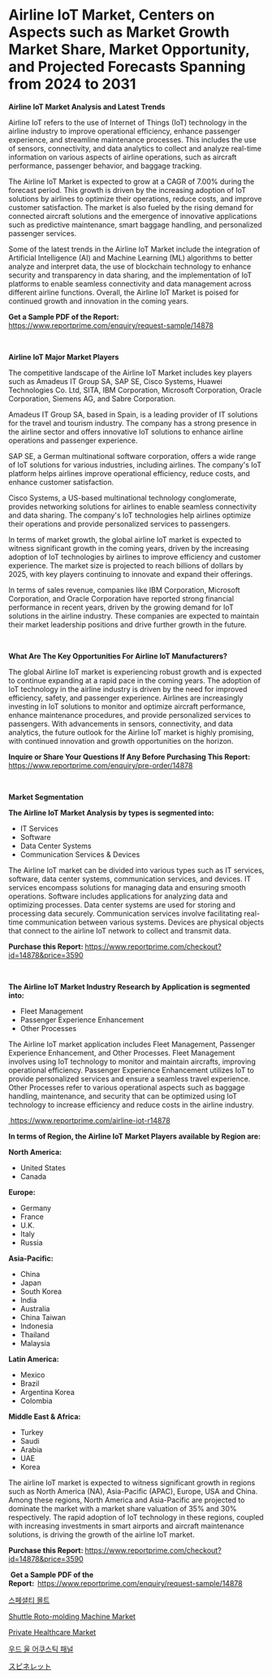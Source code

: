 <p><h1>Airline IoT Market, Centers on Aspects such as Market Growth Market Share, Market Opportunity, and Projected Forecasts Spanning from 2024 to 2031</h1></p><p><strong>Airline IoT Market Analysis and Latest Trends</strong></p>
<p><p>Airline IoT refers to the use of Internet of Things (IoT) technology in the airline industry to improve operational efficiency, enhance passenger experience, and streamline maintenance processes. This includes the use of sensors, connectivity, and data analytics to collect and analyze real-time information on various aspects of airline operations, such as aircraft performance, passenger behavior, and baggage tracking.</p><p>The Airline IoT Market is expected to grow at a CAGR of 7.00% during the forecast period. This growth is driven by the increasing adoption of IoT solutions by airlines to optimize their operations, reduce costs, and improve customer satisfaction. The market is also fueled by the rising demand for connected aircraft solutions and the emergence of innovative applications such as predictive maintenance, smart baggage handling, and personalized passenger services.</p><p>Some of the latest trends in the Airline IoT Market include the integration of Artificial Intelligence (AI) and Machine Learning (ML) algorithms to better analyze and interpret data, the use of blockchain technology to enhance security and transparency in data sharing, and the implementation of IoT platforms to enable seamless connectivity and data management across different airline functions. Overall, the Airline IoT Market is poised for continued growth and innovation in the coming years.</p></p>
<p><strong>Get a Sample PDF of the Report:&nbsp;</strong> <a href="https://www.reportprime.com/enquiry/request-sample/14878">https://www.reportprime.com/enquiry/request-sample/14878</a></p>
<p>&nbsp;</p>
<p><strong>Airline IoT Major Market Players</strong></p>
<p><p>The competitive landscape of the Airline IoT Market includes key players such as Amadeus IT Group SA, SAP SE, Cisco Systems, Huawei Technologies Co. Ltd, SITA, IBM Corporation, Microsoft Corporation, Oracle Corporation, Siemens AG, and Sabre Corporation. </p><p>Amadeus IT Group SA, based in Spain, is a leading provider of IT solutions for the travel and tourism industry. The company has a strong presence in the airline sector and offers innovative IoT solutions to enhance airline operations and passenger experience. </p><p>SAP SE, a German multinational software corporation, offers a wide range of IoT solutions for various industries, including airlines. The company's IoT platform helps airlines improve operational efficiency, reduce costs, and enhance customer satisfaction.</p><p>Cisco Systems, a US-based multinational technology conglomerate, provides networking solutions for airlines to enable seamless connectivity and data sharing. The company's IoT technologies help airlines optimize their operations and provide personalized services to passengers.</p><p>In terms of market growth, the global airline IoT market is expected to witness significant growth in the coming years, driven by the increasing adoption of IoT technologies by airlines to improve efficiency and customer experience. The market size is projected to reach billions of dollars by 2025, with key players continuing to innovate and expand their offerings.</p><p>In terms of sales revenue, companies like IBM Corporation, Microsoft Corporation, and Oracle Corporation have reported strong financial performance in recent years, driven by the growing demand for IoT solutions in the airline industry. These companies are expected to maintain their market leadership positions and drive further growth in the future.</p></p>
<p>&nbsp;</p>
<p><strong>What Are The Key Opportunities For Airline IoT Manufacturers?</strong></p>
<p><p>The global Airline IoT market is experiencing robust growth and is expected to continue expanding at a rapid pace in the coming years. The adoption of IoT technology in the airline industry is driven by the need for improved efficiency, safety, and passenger experience. Airlines are increasingly investing in IoT solutions to monitor and optimize aircraft performance, enhance maintenance procedures, and provide personalized services to passengers. With advancements in sensors, connectivity, and data analytics, the future outlook for the Airline IoT market is highly promising, with continued innovation and growth opportunities on the horizon.</p></p>
<p><strong>Inquire or Share Your Questions If Any Before Purchasing This Report:</strong> <a href="https://www.reportprime.com/enquiry/pre-order/14878">https://www.reportprime.com/enquiry/pre-order/14878</a></p>
<p>&nbsp;</p>
<p><strong>Market Segmentation</strong></p>
<p><strong>The Airline IoT Market Analysis by types is segmented into:</strong></p>
<p><ul><li>IT Services</li><li>Software</li><li>Data Center Systems</li><li>Communication Services & Devices</li></ul></p>
<p><p>The Airline IoT market can be divided into various types such as IT services, software, data center systems, communication services, and devices. IT services encompass solutions for managing data and ensuring smooth operations. Software includes applications for analyzing data and optimizing processes. Data center systems are used for storing and processing data securely. Communication services involve facilitating real-time communication between various systems. Devices are physical objects that connect to the airline IoT network to collect and transmit data.</p></p>
<p><strong>Purchase this Report:&nbsp;</strong><a href="https://www.reportprime.com/checkout?id=14878&price=3590">https://www.reportprime.com/checkout?id=14878&price=3590</a></p>
<p>&nbsp;</p>
<p><strong>The Airline IoT Market Industry Research by Application is segmented into:</strong></p>
<p><ul><li>Fleet Management</li><li>Passenger Experience Enhancement</li><li>Other Processes</li></ul></p>
<p><p>The Airline IoT market application includes Fleet Management, Passenger Experience Enhancement, and Other Processes. Fleet Management involves using IoT technology to monitor and maintain aircrafts, improving operational efficiency. Passenger Experience Enhancement utilizes IoT to provide personalized services and ensure a seamless travel experience. Other Processes refer to various operational aspects such as baggage handling, maintenance, and security that can be optimized using IoT technology to increase efficiency and reduce costs in the airline industry.</p></p>
<p><a href="https://www.reportprime.com/airline-iot-r14878">&nbsp;https://www.reportprime.com/airline-iot-r14878</a></p>
<p><strong>In terms of Region, the Airline IoT Market Players available by Region are:</strong></p>
<p>
    <p> <strong> North America: </strong>
        <ul>
            <li>United States</li>
            <li>Canada</li>
        </ul>
        </p> 
    <p> <strong> Europe: </strong>
        <ul>
            <li>Germany</li>
            <li>France</li>
            <li>U.K.</li>
            <li>Italy</li>
            <li>Russia</li>
        </ul>
        </p> 
    <p> <strong> Asia-Pacific: </strong>
        <ul>
            <li>China</li>
            <li>Japan</li>
            <li>South Korea</li>
            <li>India</li>
            <li>Australia</li>
            <li>China Taiwan</li>
            <li>Indonesia</li>
            <li>Thailand</li>
            <li>Malaysia</li>
        </ul>
        </p> 
    <p> <strong> Latin America: </strong>
        <ul>
            <li>Mexico</li>
            <li>Brazil</li>
            <li>Argentina Korea</li>
            <li>Colombia</li>
        </ul>
        </p> 
    <p> <strong> Middle East & Africa: </strong>
        <ul>
            <li>Turkey</li>
            <li>Saudi</li>
            <li>Arabia</li>
            <li>UAE</li>
            <li>Korea</li>
        </ul>
    </p>
    </p>
<p><p>The airline IoT market is expected to witness significant growth in regions such as North America (NA), Asia-Pacific (APAC), Europe, USA and China. Among these regions, North America and Asia-Pacific are projected to dominate the market with a market share valuation of 35% and 30% respectively. The rapid adoption of IoT technology in these regions, coupled with increasing investments in smart airports and aircraft maintenance solutions, is driving the growth of the airline IoT market.</p></p>
<p><strong>Purchase this Report: </strong><a href="https://www.reportprime.com/checkout?id=14878&price=3590">https://www.reportprime.com/checkout?id=14878&price=3590</a></p>
<p>&nbsp;<strong>Get a Sample PDF of the Report:&nbsp;&nbsp;</strong><a href="https://www.reportprime.com/enquiry/request-sample/14878">https://www.reportprime.com/enquiry/request-sample/14878</a></p>
<p><strong></strong></p>
<p><p><a href="https://medium.com/@goonfghyt6587/%ED%8A%B9%EC%88%98-%EB%AA%B0%ED%8A%B8-%EC%82%B0%EC%97%85-%EB%B6%84%EC%84%9D-%EB%B3%B4%EA%B3%A0%EC%84%9C-%EC%8B%9C%EC%9E%A5-%EA%B7%9C%EB%AA%A8%EB%8A%94-%EC%97%B0%ED%8F%89%EA%B7%A0-%EC%84%B1%EC%9E%A5%EB%A5%A0-6-8-%EB%A1%9C-%EC%84%B1%EC%9E%A5%ED%95%98%EB%A9%B0-2024%EB%85%84%EB%B6%80%ED%84%B0-2031%EB%85%84%EA%B9%8C%EC%A7%80%EC%9D%98-%EA%B8%B0%EA%B0%84-%EB%8F%99%EC%95%88-%EC%9D%91%EC%9A%A9-%EB%B6%84%EC%95%BC-%EC%9C%A0%ED%98%95-%EB%B0%8F-%EC%A7%80%EC%97%AD%EB%B3%84%EB%A1%9C-%EC%98%88%EC%B8%A1%EB%90%A9%EB%8B%88%EB%8B%A4-3fec6739a5cc">스페셜티 몰트</a></p><p><a href="https://medium.com/@addiehirthe44/shuttle-roto-molding-machine-market-a-global-and-regional-analysis-focus-on-end-user-product-77c91d0ed3da">Shuttle Roto-molding Machine Market</a></p><p><a href="https://github.com/khadijahesham19/Market-Research-Report-List-1/blob/main/private-healthcare-market.md">Private Healthcare Market</a></p><p><a href="https://medium.com/@sophieinleeds/%EB%AA%A9%EC%9E%AC-%EC%9A%B8-%EC%98%A4%ED%94%88-%EC%A6%9D%ED%8F%AD-%ED%8C%A8%EB%84%90-%EC%8B%9C%EC%9E%A5-%EC%A1%B0%EC%82%AC-%EB%B3%B4%EA%B3%A0%EC%84%9C%EC%97%90%EB%8A%94-2024%EB%85%84%EB%B6%80%ED%84%B0-2031%EB%85%84%EA%B9%8C%EC%A7%80-4-9-%EC%9D%98-cagr-%EC%98%88%EC%B8%A1%EC%9C%BC%EB%A1%9C-%EC%8B%9C%EC%9E%A5-%EA%B7%9C%EB%AA%A8-%EC%A0%90%EC%9C%A0%EC%9C%A8-%EB%B0%8F-%EC%84%B1%EC%9E%A5%EB%A5%A0%EC%97%90-%EB%8C%80%ED%95%9C-%EB%B6%84%EC%84%9D%EC%9D%B4-%ED%8F%AC%ED%95%A8%EB%90%98%EC%96%B4-%EC%9E%88%EC%8A%B5%EB%8B%88%EB%8B%A4-d84fa862c207">우드 울 어쿠스틱 패널</a></p><p><a href="https://medium.com/@stevencornish04/%E3%82%B9%E3%83%94%E3%83%8A%E3%83%AC%E3%83%83%E3%83%88%E5%B8%82%E5%A0%B4-%E3%82%B0%E3%83%AD%E3%83%BC%E3%83%90%E3%83%AB%E5%B8%82%E5%A0%B4%E3%82%B7%E3%82%A7%E3%82%A2%E3%81%A8%E3%83%A9%E3%83%B3%E3%82%AD%E3%83%B3%E3%82%B0-%E5%85%A8%E4%BD%93%E3%81%AE%E5%A3%B2%E4%B8%8A%E3%81%A8%E9%9C%80%E8%A6%81%E4%BA%88%E6%B8%AC2024-2031-db4ca9e81388">スピネレット</a></p></p>